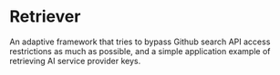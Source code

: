 # Retriever
An adaptive framework that tries to bypass Github search API access restrictions as much as possible, and a simple application example of retrieving AI service provider keys.